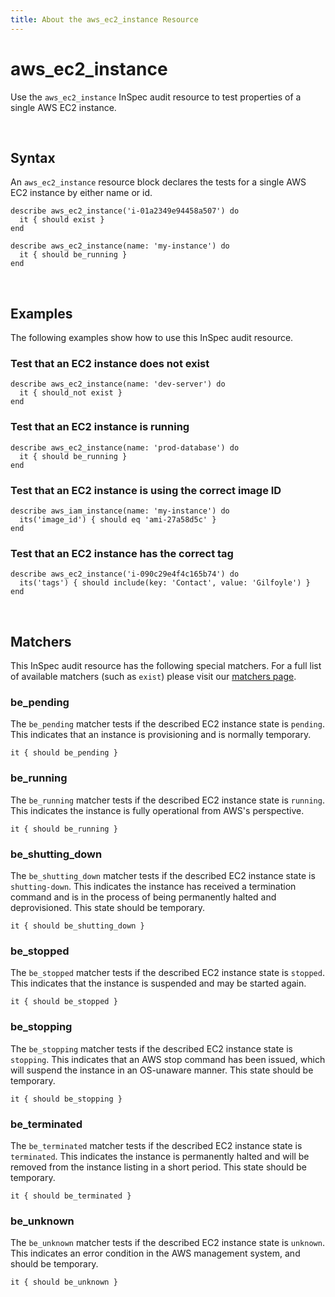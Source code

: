 ```yaml
---
title: About the aws_ec2_instance Resource
---
```


# aws_ec2_instance

Use the `aws_ec2_instance` InSpec audit resource to test properties of a single AWS EC2 instance.

<br>

## Syntax

An `aws_ec2_instance` resource block declares the tests for a single AWS EC2 instance by either name or id.

    describe aws_ec2_instance('i-01a2349e94458a507') do
      it { should exist }
    end

    describe aws_ec2_instance(name: 'my-instance') do
      it { should be_running }
    end

<br>

## Examples

The following examples show how to use this InSpec audit resource.

### Test that an EC2 instance does not exist

    describe aws_ec2_instance(name: 'dev-server') do
      it { should_not exist }
    end

### Test that an EC2 instance is running

    describe aws_ec2_instance(name: 'prod-database') do
      it { should be_running }
    end

### Test that an EC2 instance is using the correct image ID

    describe aws_iam_instance(name: 'my-instance') do
      its('image_id') { should eq 'ami-27a58d5c' }
    end

### Test that an EC2 instance has the correct tag

    describe aws_ec2_instance('i-090c29e4f4c165b74') do
      its('tags') { should include(key: 'Contact', value: 'Gilfoyle') }
    end

<br>

## Matchers

This InSpec audit resource has the following special matchers. For a full list of available matchers (such as `exist`) please visit our [matchers page](https://www.inspec.io/docs/reference/matchers/).

### be_pending

The `be_pending` matcher tests if the described EC2 instance state is `pending`. This indicates that an instance is provisioning and is normally temporary.

    it { should be_pending }

### be_running

The `be_running` matcher tests if the described EC2 instance state is `running`. This indicates the instance is fully operational from AWS's perspective.

    it { should be_running }

### be_shutting_down

The `be_shutting_down` matcher tests if the described EC2 instance state is `shutting-down`.  This indicates the instance has received a termination command and is in the process of being permanently halted and deprovisioned.  This state should be temporary.

    it { should be_shutting_down }

### be_stopped

The `be_stopped` matcher tests if the described EC2 instance state is `stopped`.  This indicates that the instance is suspended and may be started again.  

    it { should be_stopped }

### be_stopping

The `be_stopping` matcher tests if the described EC2 instance state is `stopping`. This indicates that an AWS stop command has been issued, which will suspend the instance in an OS-unaware manner.  This state should be temporary.

    it { should be_stopping }

### be_terminated

The `be_terminated` matcher tests if the described EC2 instance state is `terminated`.  This indicates the instance is permanently halted and will be removed from the instance listing in a short period.  This state should be temporary.

    it { should be_terminated }

### be_unknown

The `be_unknown` matcher tests if the described EC2 instance state is `unknown`.  This indicates an error condition in the AWS management system, and should be temporary.

    it { should be_unknown }
